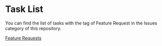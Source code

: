 Task List
=========

You can find the list of tasks with the tag of Feature Request in the Issues category of this repository.

[Feature Requests](https://github.com/outerearthinteractive/RubyCraft/issues?labels=Feature+Request&sort=created&direction=desc&state=open&page=1)
